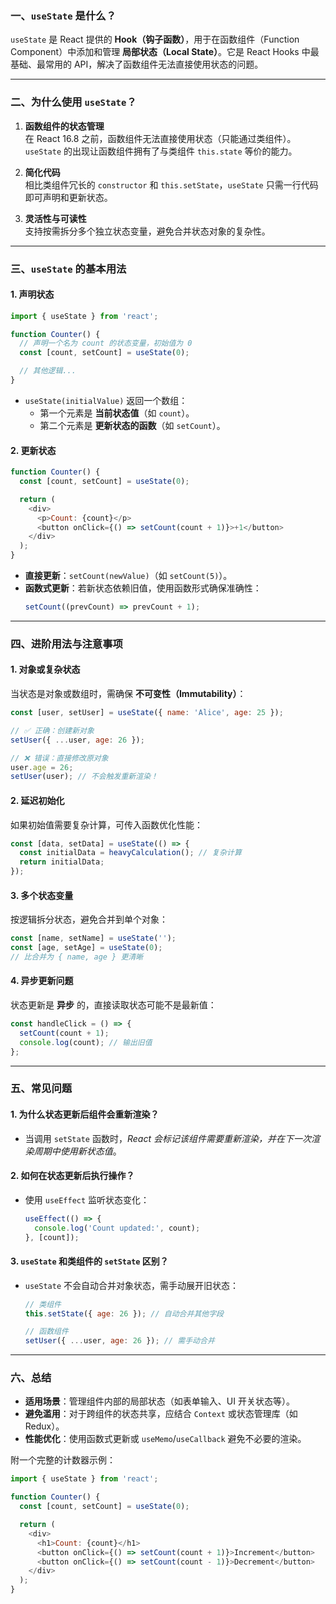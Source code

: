 ### 一、**`useState` 是什么？**
`useState` 是 React 提供的 **Hook（钩子函数）**，用于在函数组件（Function Component）中添加和管理 **局部状态（Local State）**。它是 React Hooks 中最基础、最常用的 API，解决了函数组件无法直接使用状态的问题。

---

### 二、**为什么使用 `useState`？**
1. **函数组件的状态管理**  
   在 React 16.8 之前，函数组件无法直接使用状态（只能通过类组件）。`useState` 的出现让函数组件拥有了与类组件 `this.state` 等价的能力。

2. **简化代码**  
   相比类组件冗长的 `constructor` 和 `this.setState`，`useState` 只需一行代码即可声明和更新状态。

3. **灵活性与可读性**  
   支持按需拆分多个独立状态变量，避免合并状态对象的复杂性。

---

### 三、**`useState` 的基本用法**
#### 1. **声明状态**
```javascript
import { useState } from 'react';

function Counter() {
  // 声明一个名为 count 的状态变量，初始值为 0
  const [count, setCount] = useState(0);

  // 其他逻辑...
}
```
- `useState(initialValue)` 返回一个数组：
  - 第一个元素是 **当前状态值**（如 `count`）。
  - 第二个元素是 **更新状态的函数**（如 `setCount`）。

#### 2. **更新状态**
```javascript
function Counter() {
  const [count, setCount] = useState(0);

  return (
    <div>
      <p>Count: {count}</p>
      <button onClick={() => setCount(count + 1)}>+1</button>
    </div>
  );
}
```
- **直接更新**：`setCount(newValue)`（如 `setCount(5)`）。
- **函数式更新**：若新状态依赖旧值，使用函数形式确保准确性：
  ```javascript
  setCount((prevCount) => prevCount + 1);
  ```

---

### 四、**进阶用法与注意事项**
#### 1. **对象或复杂状态**
当状态是对象或数组时，需确保 **不可变性（Immutability）**：
```javascript
const [user, setUser] = useState({ name: 'Alice', age: 25 });

// ✅ 正确：创建新对象
setUser({ ...user, age: 26 });

// ❌ 错误：直接修改原对象
user.age = 26;
setUser(user); // 不会触发重新渲染！
```

#### 2. **延迟初始化**
如果初始值需要复杂计算，可传入函数优化性能：
```javascript
const [data, setData] = useState(() => {
  const initialData = heavyCalculation(); // 复杂计算
  return initialData;
});
```

#### 3. **多个状态变量**
按逻辑拆分状态，避免合并到单个对象：
```javascript
const [name, setName] = useState('');
const [age, setAge] = useState(0);
// 比合并为 { name, age } 更清晰
```

#### 4. **异步更新问题**
状态更新是 **异步** 的，直接读取状态可能不是最新值：
```javascript
const handleClick = () => {
  setCount(count + 1);
  console.log(count); // 输出旧值
};
```

---

### 五、**常见问题**
#### 1. **为什么状态更新后组件会重新渲染？**
- 当调用 `setState` 函数时，*React 会标记该组件需要重新渲染，并在下一次渲染周期中使用新状态值*。

#### 2. **如何在状态更新后执行操作？**
- 使用 `useEffect` 监听状态变化：
  ```javascript
  useEffect(() => {
    console.log('Count updated:', count);
  }, [count]);
  ```

#### 3. **`useState` 和类组件的 `setState` 区别？**
- `useState` 不会自动合并对象状态，需手动展开旧状态：
  ```javascript
  // 类组件
  this.setState({ age: 26 }); // 自动合并其他字段

  // 函数组件
  setUser({ ...user, age: 26 }); // 需手动合并
  ```

---

### 六、**总结**
- **适用场景**：管理组件内部的局部状态（如表单输入、UI 开关状态等）。
- **避免滥用**：对于跨组件的状态共享，应结合 `Context` 或状态管理库（如 Redux）。
- **性能优化**：使用函数式更新或 `useMemo`/`useCallback` 避免不必要的渲染。

附一个完整的计数器示例：
```javascript
import { useState } from 'react';

function Counter() {
  const [count, setCount] = useState(0);

  return (
    <div>
      <h1>Count: {count}</h1>
      <button onClick={() => setCount(count + 1)}>Increment</button>
      <button onClick={() => setCount(count - 1)}>Decrement</button>
    </div>
  );
}
```



